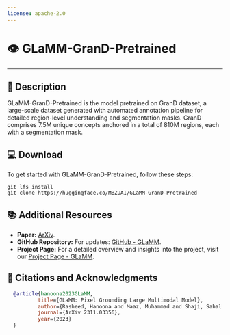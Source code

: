 ```yaml
---
license: apache-2.0
---
```



# 👁️ GLaMM-GranD-Pretrained

---
## 📝 Description
GLaMM-GranD-Pretrained is the model pretrained on GranD dataset, 
a large-scale dataset generated with automated annotation pipeline for detailed region-level understanding and segmentation masks. 
GranD comprises 7.5M unique concepts anchored in a total of 810M regions, each with a segmentation mask.


## 💻 Download
To get started with GLaMM-GranD-Pretrained, follow these steps:
   ```
   git lfs install
   git clone https://huggingface.co/MBZUAI/GLaMM-GranD-Pretrained
   ```

## 📚 Additional Resources
- **Paper:** [ArXiv](https://arxiv.org/abs/2311.03356).
- **GitHub Repository:** For updates: [GitHub - GLaMM](https://github.com/mbzuai-oryx/groundingLMM).
- **Project Page:** For a detailed overview and insights into the project, visit our [Project Page - GLaMM](https://mbzuai-oryx.github.io/groundingLMM/).

## 📜 Citations and Acknowledgments

```bibtex
  @article{hanoona2023GLaMM,
          title={GLaMM: Pixel Grounding Large Multimodal Model},
          author={Rasheed, Hanoona and Maaz, Muhammad and Shaji, Sahal and Shaker, Abdelrahman and Khan, Salman and Cholakkal, Hisham and Anwer, Rao M. and Xing, Eric and Yang, Ming-Hsuan and Khan, Fahad S.},
          journal={ArXiv 2311.03356},
          year={2023}
  }
